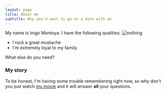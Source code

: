 ```yaml
---
layout: page
title: About me
subtitle: Why you'd want to go on a date with me
---
```


My name is Inigo Montoya. I have the following qualities:
![nothing](/assets/images/nothing.jpg)
- I rock a great mustache
- I'm extremely loyal to my family

What else do you need?

### My story

To be honest, I'm having some trouble remembering right now, so why don't you just watch [my movie](https://en.wikipedia.org/wiki/The_Princess_Bride_%28film%29) and it will answer **all** your questions.
